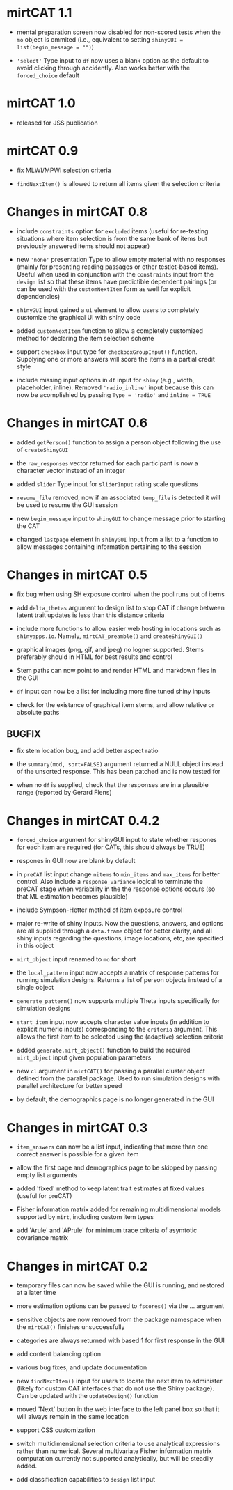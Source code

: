 # mirtCAT 1.1

- mental preparation screen now disabled for non-scored tests when 
  the `mo` object is ommited (i.e., equivalent to setting 
  `shinyGUI = list(begin_message = "")`)

- `'select'` Type input to `df` now uses a blank option as the default to avoid 
  clicking through accidently. Also works better with the `forced_choice` default

# mirtCAT 1.0

- released for JSS publication

# mirtCAT 0.9

- fix MLWI/MPWI selection criteria

- `findNextItem()` is allowed to return all items given the selection criteria

# Changes in mirtCAT 0.8

- include `constraints` option for `excluded` items (useful for re-testing situations where 
  item selection is from the same bank of items but previously answered items should not appear)

- new `'none'` presentation Type to allow empty material with no responses (mainly for presenting 
  reading passages or other testlet-based items). Useful when used in conjunction with the 
  `constraints` input from the `design` list so that these items have predictible dependent 
  pairings (or can be used with the `customNextItem` form as well for explicit dependencies)

- `shinyGUI` input gained a `ui` element to allow users to completely customize the graphical UI 
  with shiny code

- added `customNextItem` function to allow a completely customized method for declaring the 
  item selection scheme

- support `checkbox` input type for `checkboxGroupInput()` function. Supplying one or more 
  answers will score the items in a partial credit style

- include missing input options in `df` input for `shiny` (e.g., width, placeholder, inline). 
  Removed `'radio_inline'` input because this can now be acomplishied by passing 
  `Type = 'radio'` and `inline = TRUE`

# Changes in mirtCAT 0.6

- added `getPerson()` function to assign a person object following the use of `createShinyGUI`

- the `raw_responses` vector returned for each participant is now a character vector instead of an 
  integer

- added `slider` Type input for `sliderInput` rating scale questions

- `resume_file` removed, now if an associated `temp_file` is detected it will be used to resume
  the GUI session

- new `begin_message` input to `shinyGUI` to change message prior to starting the CAT

- changed `lastpage` element in `shinyGUI` input from a list to a function to allow messages 
  containing information pertaining to the session

# Changes in mirtCAT 0.5

- fix bug when using SH exposure control when the pool runs out of items

- add `delta_thetas` argument to design list to stop CAT if change between latent trait updates
  is less than this distance criteria

- include more functions to allow easier web hosting in locations such as `shinyapps.io`. Namely,
  `mirtCAT_preamble()` and `createShinyGUI()`

- graphical images (png, gif, and jpeg) no logner supported. Stems preferably should in HTML 
  for best results and control

- Stem paths can now point to and render HTML and markdown files in the GUI

- `df` input can now be a list for including more fine tuned shiny inputs

- check for the existance of graphical item stems, and allow relative or absolute paths

## BUGFIX

- fix stem location bug, and add better aspect ratio

- the `summary(mod, sort=FALSE)` argument returned a NULL object instead of the unsorted response.
  This has been patched and is now tested for
  
- when no `df` is supplied, check that the responses are in a plausible range 
  (reported by Gerard Flens)

# Changes in mirtCAT 0.4.2

- `forced_choice` argument for shinyGUI input to state whether respones for each item are 
  required (for CATs, this should always be TRUE)

- respones in GUI now are blank by default

- in `preCAT` list input change `nitems` to `min_items` and `max_items` for better control. Also 
  include a `response_variance` logical to terminate the preCAT stage when variability in the 
  the response options occurs (so that ML estimation becomes plausible)

- include Sympson-Hetter method of item exposure control

- major re-write of shiny inputs. Now the questions, answers, and options are all supplied through
  a `data.frame` object for better clarity, and all shiny inputs regarding the questions, image 
  locations, etc, are specified in this object
  
- `mirt_object` input renamed to `mo` for short

- the `local_pattern` input now accepts a matrix of response patterns for running simulation 
  designs. Returns a list of person objects instead of a single object
  
- `generate_pattern()` now supports multiple Theta inputs specifically for simulation designs

- `start_item` input now accepts character value inputs (in addition to explicit numeric inputs)
  corresponding to the `criteria` argument. This allows the first item to be selected using the 
  (adaptive) selection criteria

- added `generate.mirt_object()` function to build the required `mirt_object` input given
  population parameters
  
- new `cl` argument in `mirtCAT()` for passing a parallel cluster object defined from the 
  parallel package. Used to run simulation designs with parallel architecture for better speed
  
- by default, the demographics page is no longer generated in the GUI  

# Changes in mirtCAT 0.3

- `item_answers` can now be a list input, indicating that more than one correct answer is
  possible for a given item

- allow the first page and demographics page to be skipped by passing empty list arguments 

- added 'fixed' method to keep latent trait estimates at fixed values (useful for preCAT)

- Fisher information matrix added for remaining multidimensional models supported by `mirt`,
  including custom item types

- add 'Arule' and 'APrule' for minimum trace criteria of asymtotic covariance matrix

# Changes in mirtCAT 0.2

- temporary files can now be saved while the GUI is running, and restored at a later time

- more estimation options can be passed to `fscores()` via the ... argument

- sensitive objects are now removed from the package namespace when the `mirtCAT()` finishes 
  unsuccessfully 

- categories are always returned with based 1 for first response in the GUI

- add content balancing option

- various bug fixes, and update documentation

- new `findNextItem()` input for users to locate the next item to administer (likely for custom
  CAT interfaces that do not use the Shiny package). Can be updated with the `updateDesign()` 
  function
  
- moved 'Next' button in the web interface to the left panel box so that it will always remain in 
  the same location
  
- support CSS customization

- switch multidimensional selection criteria to use analytical expressions rather than numerical.
  Several multivariate Fisher information matrix computation currently not supported analytically,
  but will be steadily added.
  
- add classification capabilities to `design` list input
